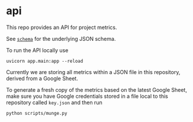 # api

This repo provides an API for project metrics.

See [`schema`](https://github.com/carbonplan/schema) for the underlying JSON schema.

To run the API locally use

```
uvicorn app.main:app --reload
```

Currently we are storing all metrics within a JSON file in this repository, derived from a Google Sheet.

To generate a fresh copy of the metrics based on the latest Google Sheet, make sure you have Google credentials stored in a file local to this repository called `key.json` and then run

```
python scripts/munge.py
```
